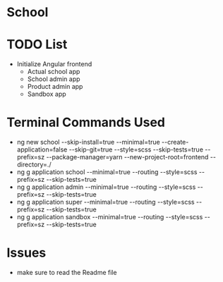 # School

# TODO List

- Initialize Angular frontend
  - Actual school app
  - School admin app
  - Product admin app
  - Sandbox app


# Terminal Commands Used

- ng new school --skip-install=true --minimal=true --create-application=false --skip-git=true --style=scss --skip-tests=true --prefix=sz --package-manager=yarn --new-project-root=frontend --directory=./
- ng g application school --minimal=true --routing --style=scss --prefix=sz --skip-tests=true
- ng g application admin --minimal=true --routing --style=scss --prefix=sz --skip-tests=true
- ng g application super --minimal=true --routing --style=scss --prefix=sz --skip-tests=true
- ng g application sandbox --minimal=true --routing --style=scss --prefix=sz --skip-tests=true

# Issues

- make sure to read the Readme file


